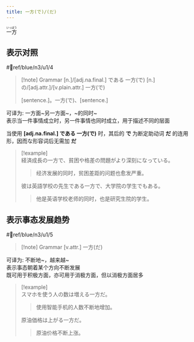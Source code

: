 ```yaml
---
title: 一方(で)/(だ)  
---
```


<ruby>一方<rt>いっぽう</rt></ruby>

## 表示对照

 #📖ref/blue/n3/u1/4  

> [!note] Grammar
> [n.]/[adj.na.final.] である 一方(で)
> [n.]の/[adj.attr.]/[v.plain.attr.] 一方(で)
> 
> [sentence.]。一方(で)、[sentence.]

可译为: 一方面~另一方面~，~的同时~  
表示当一件事情成立时，另一件事情也同时成立，用于描述不同的层面  

当使用 **[adj.na.final.] である 一方(で)** 时，其后的 **で** 为断定助动词 **だ** 的连用形，因而な形容词后无需加 **だ**  

> [!example]  
> 経済成長の一方で、貧困や格差の問題がより深刻になっている。  
> > 经济发展的同时，贫困差距的问题也愈发严重。  
>
> 彼は英語学校の先生である一方で、大学院の学生でもある。  
> > 他是英语学校老师的同时，也是研究生院的学生。  
>

## 表示事态发展趋势

 #📖ref/blue/n3/u1/5

> [!note] Grammar
> [v.attr.] 一方(だ)

可译为: 不断地~，越来越~  
表示事态朝着某个方向不断发展  
既可用于积极方面，亦可用于消极方面，但以消极方面居多  

> [!example]  
> スマホを使う人の数は増える一方だ。  
> > 使用智能手机的人数不断地增加。  
>
> 原油価格は上がる一方だ。  
> > 原油价格不断上涨。  
